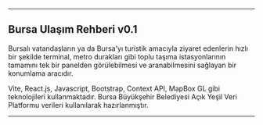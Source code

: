 -----------------------
Bursa Ulaşım Rehberi v0.1
-----------------------
Bursalı vatandaşların ya da Bursa'yı turistik amacıyla ziyaret edenlerin
hızlı bir şekilde terminal, metro durakları gibi toplu taşıma istasyonlarının tamamını tek bir
panelden görülebilmesi ve aranabilmesini sağlayan bir konumlama aracıdır.

Vite, React.js, Javascript, Bootstrap, Context API, MapBox GL gibi teknolojileri kullanmaktadır.
Bursa Büyükşehir Belediyesi Açık Yeşil Veri Platformu verileri kullanılarak hazırlanmıştır.

-----------------------


